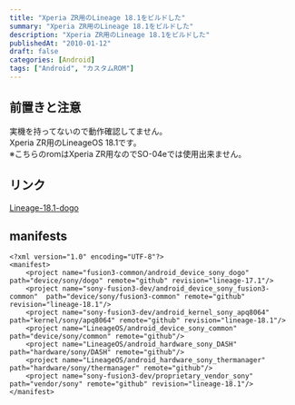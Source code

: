 ```yaml
---
title: "Xperia ZR用のLineage 18.1をビルドした"
summary: "Xperia ZR用のLineage 18.1をビルドした"
description: "Xperia ZR用のLineage 18.1をビルドした"
publishedAt: "2010-01-12"
draft: false
categories: [Android]
tags: ["Android", "カスタムROM"]
---
```



## 前置きと注意  
実機を持ってないので動作確認してません。  
Xperia ZR用のLineageOS 18.1です。  
※こちらのromはXperia ZR用なのでSO-04eでは使用出来ません。  

## リンク  
[Lineage-18.1-dogo](https://drive.google.com/drive/folders/1xH97o3F_hUxgZ1yeYg2i8MXCNS0c63XN)

## manifests
```
<?xml version="1.0" encoding="UTF-8"?>
<manifest>
    <project name="fusion3-common/android_device_sony_dogo" path="device/sony/dogo" remote="github" revision="lineage-17.1"/>
    <project name="sony-fusion3-dev/android_device_sony_fusion3-common"  path="device/sony/fusion3-common" remote="github" revision="lineage-18.1"/>
    <project name="sony-fusion3-dev/android_kernel_sony_apq8064" path="kernel/sony/apq8064" remote="github" revision="lineage-18.1"/>
    <project name="LineageOS/android_device_sony_common"  path="device/sony/common" remote="github"/>
    <project name="LineageOS/android_hardware_sony_DASH" path="hardware/sony/DASH" remote="github"/>
    <project name="LineageOS/android_hardware_sony_thermanager" path="hardware/sony/thermanager" remote="github"/>
    <project name="sony-fusion3-dev/proprietary_vendor_sony" path="vendor/sony" remote="github" revision="lineage-18.1"/>
</manifest>
```